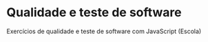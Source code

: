 # Qualidade e teste de software
 Exercícios de qualidade e teste de software com JavaScript (Escola)
